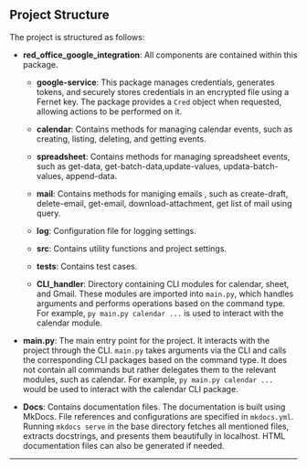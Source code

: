 
## Project Structure

The project is structured as follows:

- **red_office_google_integration**: All components are contained within this package.

  - **google-service**: This package manages credentials, generates tokens, and securely stores credentials in an encrypted file using a Fernet key. The package provides a `Cred` object when requested, allowing actions to be performed on it.

  - **calendar**: Contains methods for managing calendar events, such as creating, listing, deleting, and getting events.

  - **spreadsheet**: Contains methods for managing spreadsheet events, such as get-data, get-batch-data,update-values, updata-batch-values, append-data.

  - **mail**: Contains methods for maniging emails , such as create-draft, delete-email, get-email, download-attachment, get list of mail using query.

  - **log**: Configuration file for logging settings.

  - **src**: Contains utility functions and project settings.

  - **tests**: Contains test cases.

  - **CLI_handler**: Directory containing CLI modules for calendar, sheet, and Gmail. These modules are imported into `main.py`, which handles arguments and performs operations based on the command type. For example, `py main.py calendar ...` is used to interact with the calendar module.

- **main.py**: The main entry point for the project. It interacts with the project through the CLI. `main.py` takes arguments via the CLI and calls the corresponding CLI packages based on the command type. It does not contain all commands but rather delegates them to the relevant modules, such as calendar. For example, `py main.py calendar ...` would be used to interact with the calendar CLI package.

- **Docs**: Contains documentation files. The documentation is built using MkDocs. File references and configurations are specified in `mkdocs.yml`. Running `mkdocs serve` in the base directory fetches all mentioned files, extracts docstrings, and presents them beautifully in localhost. HTML documentation files can also be generated if needed.

---
